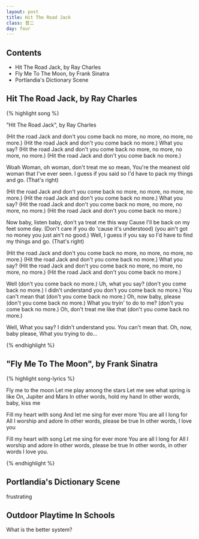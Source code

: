 ```yaml
---
layout: post
title: Hit The Road Jack
class: 普二
day: four
---
```


## Contents
- Hit The Road Jack, by Ray Charles
- Fly Me To The Moon, by Frank Sinatra
- Portlandia's Dictionary Scene

## Hit The Road Jack, by Ray Charles

{% highlight song %}

"Hit The Road Jack", by Ray Charles

(Hit the road Jack and don't you come back no more, no more, no more, no more.)
(Hit the road Jack and don't you come back no more.)
What you say?
(Hit the road Jack and don't you come back no more, no more, no more, no more.)
(Hit the road Jack and don't you come back no more.)

Woah Woman, oh woman, don't treat me so mean,
You're the meanest old woman that I've ever seen.
I guess if you said so
I'd have to pack my things and go. (That's right)

(Hit the road Jack and don't you come back no more, no more, no more, no more.)
(Hit the road Jack and don't you come back no more.)
What you say?
(Hit the road Jack and don't you come back no more, no more, no more, no more.)
(Hit the road Jack and don't you come back no more.)

Now baby, listen baby, don't ya treat me this way
Cause I'll be back on my feet some day.
(Don't care if you do 'cause it's understood)
(you ain't got no money you just ain't no good.)
Well, I guess if you say so
I'd have to find my things and go. (That's right)

(Hit the road Jack and don't you come back no more, no more, no more, no more.)
(Hit the road Jack and don't you come back no more.)
What you say?
(Hit the road Jack and don't you come back no more, no more, no more, no more.)
(Hit the road Jack and don't you come back no more.)

Well
(don't you come back no more.)
Uh, what you say?
(don't you come back no more.)
I didn't understand you
don't you come back no more.)
You can't mean that
(don't you come back no more.)
Oh, now baby, please
(don't you come back no more.)
What you tryin' to do to me?
(don't you come back no more.)
Oh, don't treat me like that
(don't you come back no more.)

Well, 
What you say?
I didn't understand you.
You can't mean that.
Oh, now, baby please,
What you trying to do...

{% endhighlight %}


## "Fly Me To The Moon", by Frank Sinatra

{% highlight song-lyrics %}

Fly me to the moon
Let me play among the stars
Let me see what spring is like
On, Jupiter and Mars
In other words, hold my hand
In other words, baby, kiss me

Fill my heart with song
And let me sing for ever more
You are all I long for
All I worship and adore
In other words, please be true
In other words, I love you

Fill my heart with song
Let me sing for ever more
You are all I long for
All I worship and adore
In other words, please be true
In other words, in other words
I love you.

{% endhighlight %}

## Portlandia's Dictionary Scene

frustrating

## Outdoor Playtime In Schools

What is the better system?




